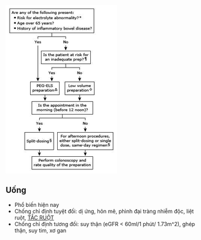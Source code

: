 ![Nội soi đại tràng-1685327313182.jpeg](../../../200%20Files/image/N%E1%BB%99i%20soi%20%C4%91%E1%BA%A1i%20tr%C3%A0ng-1685327313182.jpeg)


## Uống
- Phổ biến hiện nay
- Chống chỉ định tuyệt đối: dị ứng, hôn mê, phình đại tràng nhiễm độc, liệt ruột, [TẮC RUỘT](./T%E1%BA%AEC%20RU%E1%BB%98T.md)
- Chống chỉ định tương đối: suy thận (eGFR < 60ml/1 phút/ 1.73m^2), ghép thận, suy tim, xơ gan